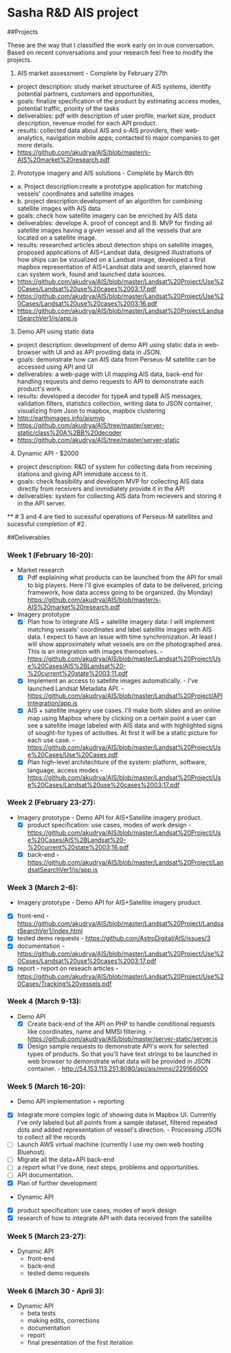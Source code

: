 # Sasha R&D AIS project

##Projects

These are the way that I classified the work early on in oue conversation. Based on recent conversations and your research feel free to modify the projects.

1. AIS market assessment - Complete by February 27th 
 - project description: study market structuree of AIS systems, identify potential partners, customers and opportunities,
 - goals: finalize specification of the product by estimating access modes, potential traffic, priority of the tasks
 - deliverables: pdf with description of user profile, market size, product description, revenue model for each API product. 
 - results: collected data about AIS and s-AIS providers, their web-analytics, navigation mobile apps; contacted to major companies to get more details.
 - https://github.com/akudrya/AIS/blob/master/s-AIS%20market%20research.pdf

2. Prototype imagery and AIS solutions - Complete by March 6th 
 - a. Project description:create a prototype application for matching vessels' coordinates and satellite images
 - b. project description:development of an algorithm for combining satellite images with AIS data
 - goals: check how satellite imagery can be enriched by AIS data
 - deliverables: develope A. proof of concept and B. MVP for finding all satellite images having a given vessel and all the vessels that are located on a satellite image.
 - results: researched articles about detection ships on satellite images, proposed applications of AIS+Landsat data, designed illustrations of how ships can be vizualized on a Landsat image, developed a first mapbox representation of AIS+Landsat data and search, planned how can system work, found and launched data sources.
 - https://github.com/akudrya/AIS/blob/master/Landsat%20Project/Use%20Cases/Landsat%20use%20cases%2003:17.pdf
 - https://github.com/akudrya/AIS/blob/master/Landsat%20Project/Use%20Cases/Landsat%20use%20cases%2003:16.pdf
 - https://github.com/akudrya/AIS/blob/master/Landsat%20Project/LandsatSearchVer1/js/app.js

3. Demo API using static data 
 - project description: development of demo API using static data in web-browser with UI and as API provding data in JSON. 
 - goals: demonstrate how can AIS data from Perseus-M satellite can be accessed using API and UI
 - deliverables: a web-page with UI mapping AIS data, back-end for handling requests and demo requests to API to demonstrate each product's work.  
 - results: developed a decoder for typeA and typeB AIS messages, validation filters, statistics collection, writing data to JSON container, visualizing from Json to mapbox, mapbox clustering
 - http://earthimages.info/aismvp
- https://github.com/akudrya/AIS/tree/master/server-static/class%20A%2BB%20decoder
- https://github.com/akudrya/AIS/tree/master/server-static

4. Dynamic API - $2000
 - project description: R&D of system for collecting data from receining stations and giving API immidiate access to it.
 - goals: check feasibility and developm MVP for collecting AIS data directly from receivers and immidiately provide it in the API
 - deliverables: system for collecting AIS data from recievers and storing it in the API server.

** # 3 and 4 are tied to sucessful operations of Perseus-M satellites and sucessful completion of #2.

##Deliverables

### Week 1 (February 16-20):
- Market research 
  - [x] Pdf explaining what products can be launched from the API for small to big players. Here I'll give examples of data to be delivered, pricing framework, how data access going to be organized. (by Monday) https://github.com/akudrya/AIS/blob/master/s-AIS%20market%20research.pdf

- Imagery prototype
  - [x] Plan how to integrate AIS + satellite imagery data: I will implement matching vessels' coordinates and label satellite images with AIS data. I expect to have an issue with time synchronization. At least I will show approximately what vessels are on the photographed area. This is an integration with images themselves. - https://github.com/akudrya/AIS/blob/master/Landsat%20Project/Use%20Cases/AIS%2BLandsat%20-%20current%20state%2003:11.pdf
  - [x] Implement an access to satellite images automatically. - I've launched Landsat Metadata API. - https://github.com/akudrya/AIS/blob/master/Landsat%20Project/APIIntegration/app.js
  - [x] AIS + satellite imagery use cases. I'll make both slides and an online map using Mapbox where by clicking on a certain point a user can see a satellite image labeled with AIS data and with highlighted signs of sought-for types of activities. At first it will be a static picture for each use case. -  https://github.com/akudrya/AIS/blob/master/Landsat%20Project/Use%20Cases/Use%20Cases.pdf
  - [x] Plan high-level architechture of the system: platform, software, language, access modes - https://github.com/akudrya/AIS/blob/master/Landsat%20Project/Use%20Cases/Landsat%20use%20cases%2003:17.pdf

### Week 2 (February 23-27):
- Imagery prototype - Demo API for AIS+Satellite imagery product. 
  - [x] product specification: use cases, modes of work design - https://github.com/akudrya/AIS/blob/master/Landsat%20Project/Use%20Cases/AIS%2BLandsat%20-%20current%20state%2003:16.pdf
  - [x] back-end - https://github.com/akudrya/AIS/blob/master/Landsat%20Project/LandsatSearchVer1/js/app.js
  
### Week 3 (March 2-6):
 - Imagery prototype - Demo API for AIS+Satellite imagery product. 
  - [x] front-end - https://github.com/akudrya/AIS/blob/master/Landsat%20Project/LandsatSearchVer1/index.html
  - [x] tested demo requests - https://github.com/AstroDigital/AIS/issues/3
  - [x] documentation - https://github.com/akudrya/AIS/blob/master/Landsat%20Project/Use%20Cases/Landsat%20use%20cases%2003:17.pdf
  - [x] report - report on reseach articles - https://github.com/akudrya/AIS/blob/master/Landsat%20Project/Use%20Cases/Tracking%20vessels.pdf
  
 ### Week 4 (March 9-13):
- Demo API 
  - [x] Create back-end of the API on PHP to handle conditional requests like coordinates, name and MMSI filtering. - https://github.com/akudrya/AIS/blob/master/server-static/server.js
  - [x] Design sample requests to demonstrate API's work for selected types of products. So that you'll have text strings to be launched in web browser to demonstrate what data will be provided in JSON container. - http://54.153.113.251:8080/api/ais/mmsi/229166000

 ### Week 5 (March 16-20):
 - Demo API implementation + reporting
  - [x] Integrate more complex logic of showing data in Mapbox UI. Currently I've only labeled but all points from a sample dataset, filtered repeated dots and added representation of vessel's direction. - Processing JSON to collect all the records
  - [ ] Launch AWS virtual machine (currently I use my own web hosting Bluehost).
  - [ ] Migrate all the data+API back-end
  - [ ] a  report what I've done, next steps, problems and opportunities.
  - [ ] API documentation. 
  - [x] Plan of further development

- Dynamic API
 - [x] product specification: use cases, modes of work design
 - [x] research of how to integrate API with data received from the satellite 

 ### Week 5 (March 23-27):
- Dynamic API
  - front-end
  - back-end
  - tested demo requests
 
 ### Week 6 (March 30 - April 3):
- Dynamic API
  - beta tests
  - making edits, corrections
  - documentation
  - report 
  - final presentation of the first iteration
